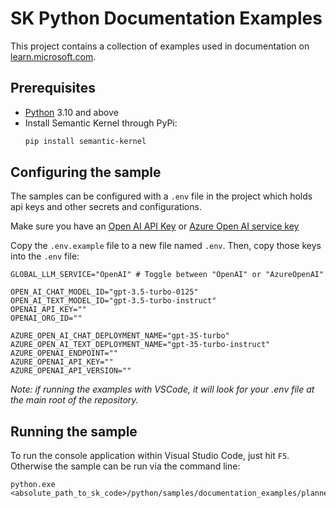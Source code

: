 # SK Python Documentation Examples

This project contains a collection of examples used in documentation on [learn.microsoft.com](https://learn.microsoft.com/en-us/semantic-kernel/).

## Prerequisites

- [Python](https://www.python.org/downloads/) 3.10 and above
- Install Semantic Kernel through PyPi:
  ```bash
  pip install semantic-kernel
  ```

## Configuring the sample

The samples can be configured with a `.env` file in the project which holds api keys and other secrets and configurations.

Make sure you have an
[Open AI API Key](https://platform.openai.com) or
[Azure Open AI service key](https://azure.microsoft.com/en-us/products/ai-services/openai-service)

Copy the `.env.example` file to a new file named `.env`. Then, copy those keys into the `.env` file:

```
GLOBAL_LLM_SERVICE="OpenAI" # Toggle between "OpenAI" or "AzureOpenAI"

OPEN_AI_CHAT_MODEL_ID="gpt-3.5-turbo-0125"
OPEN_AI_TEXT_MODEL_ID="gpt-3.5-turbo-instruct"
OPENAI_API_KEY=""
OPENAI_ORG_ID=""

AZURE_OPEN_AI_CHAT_DEPLOYMENT_NAME="gpt-35-turbo"
AZURE_OPEN_AI_TEXT_DEPLOYMENT_NAME="gpt-35-turbo-instruct"
AZURE_OPENAI_ENDPOINT=""
AZURE_OPENAI_API_KEY=""
AZURE_OPENAI_API_VERSION=""
```

_Note: if running the examples with VSCode, it will look for your .env file at the main root of the repository._

## Running the sample

To run the console application within Visual Studio Code, just hit `F5`.
Otherwise the sample can be run via the command line:

```
python.exe <absolute_path_to_sk_code>/python/samples/documentation_examples/planner.py
```
